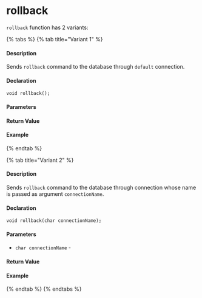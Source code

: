 # rollback

 `rollback` function has 2 variants:

{% tabs %}
{% tab title="Variant 1" %}
####  <a id="description"></a>

#### Description <a id="description"></a>

 Sends `rollback` command to the database through `default` connection.

#### Declaration <a id="declaration"></a>

```text
void rollback();
```

#### Parameters <a id="parameters"></a>

#### Return Value <a id="return-value"></a>

#### Example <a id="example"></a>
{% endtab %}

{% tab title="Variant 2" %}
#### Description <a id="description-1"></a>

 Sends `rollback` command to the database through connection whose name is passed as argument `connectionName`.

#### Declaration <a id="declaration-1"></a>

```text
void rollback(char connectionName);
```

#### Parameters <a id="parameters-1"></a>

* `char connectionName` - 

#### Return Value <a id="return-value-1"></a>

#### Example <a id="example-1"></a>
{% endtab %}
{% endtabs %}

